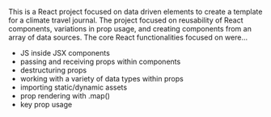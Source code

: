 This is a React project focused on data driven elements to create a template for a climate travel journal.
The project focused on reusability of React components, variations in prop usage, and creating components from an array of data sources.
The core React functionalities focused on were...
- JS inside JSX components
- passing and receiving props within components
- destructuring props
- working with a variety of data types within props
- importing static/dynamic assets
- prop rendering with .map()
- key prop usage
